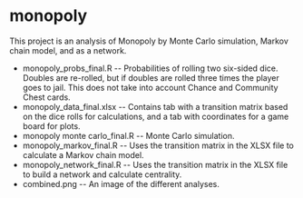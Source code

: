# monopoly

This project is an analysis of Monopoly by Monte Carlo simulation, Markov chain model, and as a network.

* monopoly_probs_final.R -- Probabilities of rolling two six-sided dice. Doubles are re-rolled, but if doubles are rolled three times the player goes to jail. This does not take into account Chance and Community Chest cards.
* monopoly_data_final.xlsx -- Contains tab with a transition matrix based on the dice rolls for calculations, and a tab with coordinates for a game board for plots. 
* monopoly monte carlo_final.R -- Monte Carlo simulation.
* monopoly_markov_final.R -- Uses the transition matrix in the XLSX file to calculate a Markov chain model.
* monopoly_network_final.R -- Uses the transition matrix in the XLSX file to build a network and calculate centrality.
* combined.png -- An image of the different analyses.
